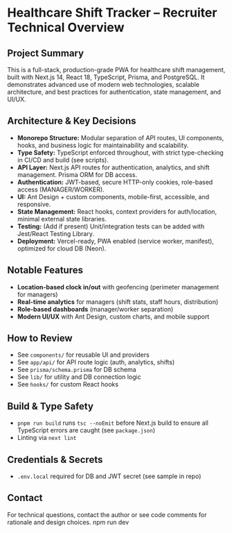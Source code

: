 # Healthcare Shift Tracker – Recruiter Technical Overview

## Project Summary
This is a full-stack, production-grade PWA for healthcare shift management, built with Next.js 14, React 18, TypeScript, Prisma, and PostgreSQL. It demonstrates advanced use of modern web technologies, scalable architecture, and best practices for authentication, state management, and UI/UX.

## Architecture & Key Decisions
- **Monorepo Structure:** Modular separation of API routes, UI components, hooks, and business logic for maintainability and scalability.
- **Type Safety:** TypeScript enforced throughout, with strict type-checking in CI/CD and build (see scripts).
- **API Layer:** Next.js API routes for authentication, analytics, and shift management. Prisma ORM for DB access.
- **Authentication:** JWT-based, secure HTTP-only cookies, role-based access (MANAGER/WORKER).
- **UI:** Ant Design + custom components, mobile-first, accessible, and responsive.
- **State Management:** React hooks, context providers for auth/location, minimal external state libraries.
- **Testing:** (Add if present) Unit/integration tests can be added with Jest/React Testing Library.
- **Deployment:** Vercel-ready, PWA enabled (service worker, manifest), optimized for cloud DB (Neon).

## Notable Features
- **Location-based clock in/out** with geofencing (perimeter management for managers)
- **Real-time analytics** for managers (shift stats, staff hours, distribution)
- **Role-based dashboards** (manager/worker separation)
- **Modern UI/UX** with Ant Design, custom charts, and mobile support

## How to Review
- See `components/` for reusable UI and providers
- See `app/api/` for API route logic (auth, analytics, shifts)
- See `prisma/schema.prisma` for DB schema
- See `lib/` for utility and DB connection logic
- See `hooks/` for custom React hooks

## Build & Type Safety
- `pnpm run build` runs `tsc --noEmit` before Next.js build to ensure all TypeScript errors are caught (see `package.json`)
- Linting via `next lint`

## Credentials & Secrets
- `.env.local` required for DB and JWT secret (see sample in repo)

## Contact
For technical questions, contact the author or see code comments for rationale and design choices.
   npm run dev
